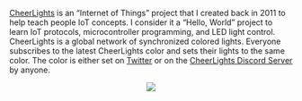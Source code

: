 [CheerLights](https://cheerlights.com/) is an “Internet of Things” project that I created back in 2011 to help teach people IoT concepts. I consider it a “Hello, World” project to learn IoT protocols, microcontroller programming, and LED light control. CheerLights is a global network of synchronized colored lights. Everyone subscribes to the latest CheerLights color and sets their lights to the same color. The color is either set on [Twitter](https://twitter.com/cheerlights/status/1575133134340997122) or on the [CheerLights Discord Server](https://cheerlights.com/discord) by anyone.

<p align="center">
  <a href="https://cheerlights.com"><img src="https://i0.wp.com/cheerlights.com/wp-content/uploads/2022/10/cheerlights_social_banner.png" /></a>
</p>

